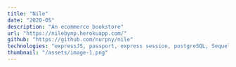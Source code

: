 ```yaml
---
title: "Nile"
date: "2020-05"
description: "An ecommerce bookstore"
url: "https://nilebynp.herokuapp.com/"
github: "https://github.com/nurpny/nile"
technologies: "expressJS, passport, express session, postgreSQL, Sequelize, React, Redux, react-redux, mocha, chai, enzyme"
thumbnail: "/assets/image-1.png"
---
```

